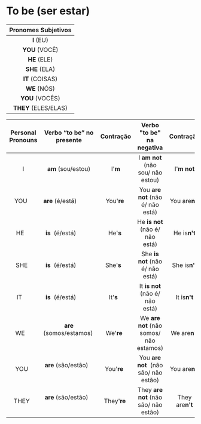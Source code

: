 # To be (ser estar)
| Pronomes Subjetivos |
|:-------------------:|
|**I**    (EU)                |
|**YOU**  (VOCÊ)              |
|**HE**   (ELE)               |
|**SHE**  (ELA)               |
|**IT**   (COISAS)            |
|**WE**   (NÓS)               |
|**YOU**  (VOCÊS)             |
|**THEY** (ELES/ELAS)         |

| Personal Pronouns | Verbo “to be” no presente | Contração | Verbo "to be" na negativa | Contração |
|:-----------------:|:-------------------------:|:---------:|:-------------------------:|:---------:|
| I      | **am** (sou/estou)          | I'**m**      | I **am not** (não sou/ não estou) | I'**m not**|
| YOU    | **are** (é/está)            | You'**re**   | You **are not** (não é/ não está) | You are**n't** |
| HE     | **is**  (é/está)            | He'**s**     | He **is not** (não é/ não está)   | He is**n't**   |
| SHE    | **is**  (é/está)            | She'**s**    | She **is not** (não é/ não está)  | She is**n't**  |
| IT     | **is**  (é/está)            | It'**s**    | It **is not** (não é/ não está)    | It is**n't**   |
| WE     | **are** (somos/estamos)     | We'**re**    | We **are not** (não somos/ não estamos) | We are**n't**  |
| YOU    | **are** (são/estão)         | You'**re**   | You **are not**  (não são/ não estão)| You are**n't** |
| THEY   | **are** (são/estão)         | They'**re**  | They **are not** (não são/ não estão)| They are**n't**|

